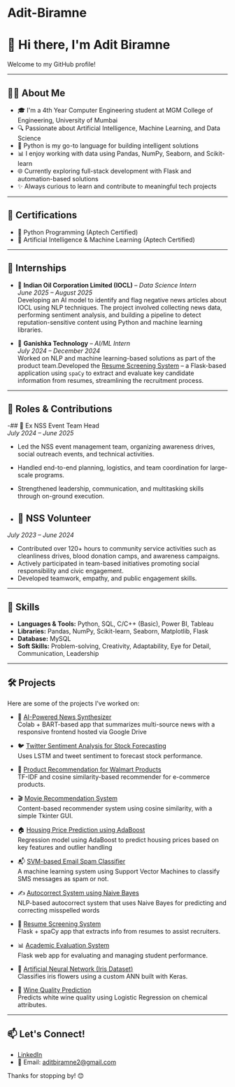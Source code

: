 # Adit-Biramne

# 👋 Hi there, I'm Adit Biramne

Welcome to my GitHub profile!

---

## 🧑‍💻 About Me

- 🎓 I'm a 4th Year Computer Engineering student at MGM College of Engineering, University of Mumbai  
- 🔍 Passionate about Artificial Intelligence, Machine Learning, and Data Science  
- 🐍 Python is my go-to language for building intelligent solutions  
- 📊 I enjoy working with data using Pandas, NumPy, Seaborn, and Scikit-learn  
- 🌐 Currently exploring full-stack development with Flask and automation-based solutions  
- ✨ Always curious to learn and contribute to meaningful tech projects

---

## 📜 Certifications

- 🧠 Python Programming (Aptech Certified)  
- 🤖 Artificial Intelligence & Machine Learning (Aptech Certified)

---

## 🧪 Internships

- 🏢 **Indian Oil Corporation Limited (IOCL)** – *Data Science Intern*  
  *June 2025 – August 2025*  
  Developing an AI model to identify and flag negative news articles about IOCL using NLP techniques. The project involved collecting news data, performing sentiment analysis, and building a pipeline to detect      reputation-sensitive content using Python and machine learning libraries.

- 🏢 **Ganishka Technology** – *AI/ML Intern*  
  *July 2024 – December 2024*  
  Worked on NLP and machine learning-based solutions as part of the product team.Developed the [Resume Screening System](https://github.com/AditBiramne/Resume-Screening-System) – a Flask-based application using     `spaCy` to extract and evaluate key candidate information from resumes, streamlining the recruitment process.

---

## 🧾 Roles & Contributions

-## 🧢 Ex NSS Event Team Head  
*July 2024 – June 2025*  
- Led the NSS event management team, organizing awareness drives, social outreach events, and technical activities.  
- Handled end-to-end planning, logistics, and team coordination for large-scale programs.  
- Strengthened leadership, communication, and multitasking skills through on-ground execution.

- ## 🤝 NSS Volunteer  
*July 2023 – June 2024*  
- Contributed over 120+ hours to community service activities such as cleanliness drives, blood donation camps, and awareness campaigns.  
- Actively participated in team-based initiatives promoting social responsibility and civic engagement.  
- Developed teamwork, empathy, and public engagement skills.

---

## 🚀 Skills

- **Languages & Tools:** Python, SQL, C/C++ (Basic), Power BI, Tableau  
- **Libraries:** Pandas, NumPy, Scikit-learn, Seaborn, Matplotlib, Flask  
- **Database:** MySQL  
- **Soft Skills:** Problem-solving, Creativity, Adaptability, Eye for Detail, Communication, Leadership

---

## 🛠️ Projects

Here are some of the projects I've worked on:

- 📰 [AI-Powered News Synthesizer](https://github.com/AditBiramne/News-Synthesizer)  
  Colab + BART-based app that summarizes multi-source news with a responsive frontend hosted via Google Drive

- 🐦 [Twitter Sentiment Analysis for Stock Forecasting](https://github.com/AditBiramne/-Twitter-Sentiment-Analysis-for-Stock-Market-Forecasting)  
  Uses LSTM and tweet sentiment to forecast stock performance.

- 🛒 [Product Recommendation for Walmart Products](https://github.com/AditBiramne/Product-Recommendation-for-Walmart-Products)  
  TF-IDF and cosine similarity-based recommender for e-commerce products.

- 🎬 [Movie Recommendation System](https://github.com/AditBiramne/Movie-Recommendation-System)  
  Content-based recommender system using cosine similarity, with a simple Tkinter GUI.

- 🏠 [Housing Price Prediction using AdaBoost](https://github.com/AditBiramne/Housing-Price-Prediction-using-AdaBoost)  
  Regression model using AdaBoost to predict housing prices based on key features and outlier handling

- 📬 [SVM-based Email Spam Classifier](https://github.com/AditBiramne/SVM-based-Email-Spam-Classifier)  
  A machine learning system using Support Vector Machines to classify SMS messages as spam or not.

- ✍️ [Autocorrect System using Naive Bayes](https://github.com/AditBiramne/Autocorrect-System-using-Naive-Bayes)  
  NLP-based autocorrect system that uses Naive Bayes for predicting and correcting misspelled words

- 📂 [Resume Screening System](https://github.com/AditBiramne/Resume-Screening-System)  
  Flask + spaCy app that extracts info from resumes to assist recruiters.

- 📊 [Academic Evaluation System](https://github.com/AditBiramne/Academic-Evaluation-System)  
  Flask web app for evaluating and managing student performance.

- 🌸 [Artificial Neural Network (Iris Dataset)](https://github.com/AditBiramne/Artificial-Neural-Network-Implementation)  
  Classifies iris flowers using a custom ANN built with Keras.

- 🍷 [Wine Quality Prediction](https://github.com/AditBiramne/Wine-Quality-Prediction-Using-Logistic-Regression)  
  Predicts white wine quality using Logistic Regression on chemical attributes.

  
---

## 📫 Let's Connect!

- [LinkedIn](https://linkedin.com/in/aditbiramne)  
- 📧 Email: [aditbiramne2@gmail.com](mailto:aditbiramne2@gmail.com)  

Thanks for stopping by! 😊
